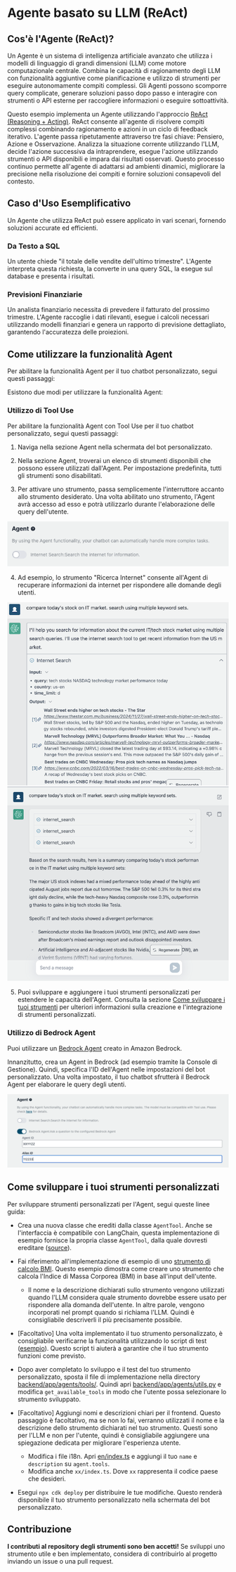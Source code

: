 # Agente basato su LLM (ReAct)

## Cos'è l'Agente (ReAct)?

Un Agente è un sistema di intelligenza artificiale avanzato che utilizza i modelli di linguaggio di grandi dimensioni (LLM) come motore computazionale centrale. Combina le capacità di ragionamento degli LLM con funzionalità aggiuntive come pianificazione e utilizzo di strumenti per eseguire autonomamente compiti complessi. Gli Agenti possono scomporre query complicate, generare soluzioni passo dopo passo e interagire con strumenti o API esterne per raccogliere informazioni o eseguire sottoattività.

Questo esempio implementa un Agente utilizzando l'approccio [ReAct (Reasoning + Acting)](https://www.promptingguide.ai/techniques/react). ReAct consente all'agente di risolvere compiti complessi combinando ragionamento e azioni in un ciclo di feedback iterativo. L'agente passa ripetutamente attraverso tre fasi chiave: Pensiero, Azione e Osservazione. Analizza la situazione corrente utilizzando l'LLM, decide l'azione successiva da intraprendere, esegue l'azione utilizzando strumenti o API disponibili e impara dai risultati osservati. Questo processo continuo permette all'agente di adattarsi ad ambienti dinamici, migliorare la precisione nella risoluzione dei compiti e fornire soluzioni consapevoli del contesto.

## Caso d'Uso Esemplificativo

Un Agente che utilizza ReAct può essere applicato in vari scenari, fornendo soluzioni accurate ed efficienti.

### Da Testo a SQL

Un utente chiede "il totale delle vendite dell'ultimo trimestre". L'Agente interpreta questa richiesta, la converte in una query SQL, la esegue sul database e presenta i risultati.

### Previsioni Finanziarie

Un analista finanziario necessita di prevedere il fatturato del prossimo trimestre. L'Agente raccoglie i dati rilevanti, esegue i calcoli necessari utilizzando modelli finanziari e genera un rapporto di previsione dettagliato, garantendo l'accuratezza delle proiezioni.

## Come utilizzare la funzionalità Agent

Per abilitare la funzionalità Agent per il tuo chatbot personalizzato, segui questi passaggi:

Esistono due modi per utilizzare la funzionalità Agent:

### Utilizzo di Tool Use

Per abilitare la funzionalità Agent con Tool Use per il tuo chatbot personalizzato, segui questi passaggi:

1. Naviga nella sezione Agent nella schermata del bot personalizzato.

2. Nella sezione Agent, troverai un elenco di strumenti disponibili che possono essere utilizzati dall'Agent. Per impostazione predefinita, tutti gli strumenti sono disabilitati.

3. Per attivare uno strumento, passa semplicemente l'interruttore accanto allo strumento desiderato. Una volta abilitato uno strumento, l'Agent avrà accesso ad esso e potrà utilizzarlo durante l'elaborazione delle query dell'utente.

![](./imgs/agent_tools.png)

4. Ad esempio, lo strumento "Ricerca Internet" consente all'Agent di recuperare informazioni da internet per rispondere alle domande degli utenti.

![](./imgs/agent1.png)
![](./imgs/agent2.png)

5. Puoi sviluppare e aggiungere i tuoi strumenti personalizzati per estendere le capacità dell'Agent. Consulta la sezione [Come sviluppare i tuoi strumenti](#how-to-develop-your-own-tools) per ulteriori informazioni sulla creazione e l'integrazione di strumenti personalizzati.

### Utilizzo di Bedrock Agent

Puoi utilizzare un [Bedrock Agent](https://aws.amazon.com/bedrock/agents/) creato in Amazon Bedrock.

Innanzitutto, crea un Agent in Bedrock (ad esempio tramite la Console di Gestione). Quindi, specifica l'ID dell'Agent nelle impostazioni del bot personalizzato. Una volta impostato, il tuo chatbot sfrutterà il Bedrock Agent per elaborare le query degli utenti.

![](./imgs/bedrock_agent_tool.png)

## Come sviluppare i tuoi strumenti personalizzati

Per sviluppare strumenti personalizzati per l'Agent, segui queste linee guida:

- Crea una nuova classe che erediti dalla classe `AgentTool`. Anche se l'interfaccia è compatibile con LangChain, questa implementazione di esempio fornisce la propria classe `AgentTool`, dalla quale dovresti ereditare ([source](../backend/app/agents/tools/agent_tool.py)).

- Fai riferimento all'implementazione di esempio di uno [strumento di calcolo BMI](../examples/agents/tools/bmi/bmi.py). Questo esempio dimostra come creare uno strumento che calcola l'Indice di Massa Corporea (BMI) in base all'input dell'utente.

  - Il nome e la descrizione dichiarati sullo strumento vengono utilizzati quando l'LLM considera quale strumento dovrebbe essere usato per rispondere alla domanda dell'utente. In altre parole, vengono incorporati nel prompt quando si richiama l'LLM. Quindi è consigliabile descriverli il più precisamente possibile.

- [Facoltativo] Una volta implementato il tuo strumento personalizzato, è consigliabile verificarne la funzionalità utilizzando lo script di test ([esempio](../examples/agents/tools/bmi/test_bmi.py)). Questo script ti aiuterà a garantire che il tuo strumento funzioni come previsto.

- Dopo aver completato lo sviluppo e il test del tuo strumento personalizzato, sposta il file di implementazione nella directory [backend/app/agents/tools/](../backend/app/agents/tools/). Quindi apri [backend/app/agents/utils.py](../backend/app/agents/utils.py) e modifica `get_available_tools` in modo che l'utente possa selezionare lo strumento sviluppato.

- [Facoltativo] Aggiungi nomi e descrizioni chiari per il frontend. Questo passaggio è facoltativo, ma se non lo fai, verranno utilizzati il nome e la descrizione dello strumento dichiarati nel tuo strumento. Questi sono per l'LLM e non per l'utente, quindi è consigliabile aggiungere una spiegazione dedicata per migliorare l'esperienza utente.

  - Modifica i file i18n. Apri [en/index.ts](../frontend/src/i18n/en/index.ts) e aggiungi il tuo `name` e `description` su `agent.tools`.
  - Modifica anche `xx/index.ts`. Dove `xx` rappresenta il codice paese che desideri.

- Esegui `npx cdk deploy` per distribuire le tue modifiche. Questo renderà disponibile il tuo strumento personalizzato nella schermata del bot personalizzato.

## Contribuzione

**I contributi al repository degli strumenti sono ben accetti!** Se sviluppi uno strumento utile e ben implementato, considera di contribuirlo al progetto inviando un issue o una pull request.